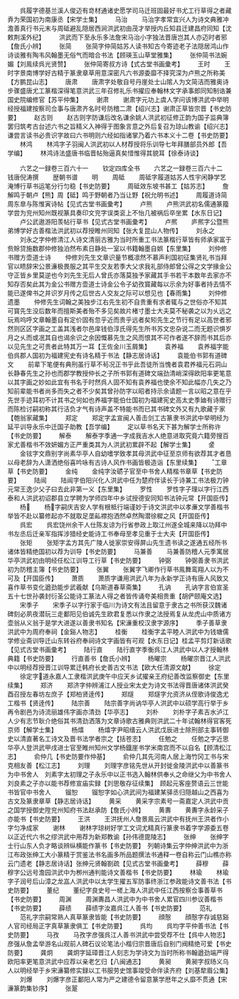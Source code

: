 <!-- { "loadSidebar": true } -->
　　呉履字德基兰溪人俊迈有竒材通诸史愿学司马迁班固最好书尤工行草得之者藏弆为荣国初为南康丞【宋学士集】
　　马治
　　马治字孝常宜兴人为诗文典雅冲澹善真行书元末与周砥避乱隠居西涧洪武初由茂才举授内丘知县迁建昌府同知【沈敕荆溪外纪】
　　洪武而下至永乐多法詹宋马治小字独法晋唐岂其人亦迈时者邪【詹氏小辨】
　　张简
　　张简字仲简姑苏人读书知古今寄迹老子法隠居鸿山作诗谈雅有陶韦风翰墨无俗气而暗合书法【顾瑛玉山草堂雅集】
　　张仲简书法婉媚【刘鳯续呉光贤赞】
　　张仲简寄叔方诗【式古堂书画彚考】
　　王时
　　王时字景南博学好古精于篆隶章草用意深密凡六书源委靡不择究深为卢熊之所称美【方鹏昆山志】
　　唐肃
　　唐肃字处敬自号丹崖处士山隂人为文简洁而雅奥诗步骤盛唐尤工篆楷深得笔意洪武三年召修礼乐书擢应奉翰林文字承事郎同知制诰兼国史院编修官【苏平仲集】
　　谢肃
　　谢肃字元功上虞人学问该博洪武中举明经授福建按察司佥事与唐肃齐名时号防稽二肃【绍兴志】谢肃正草皆宗晋【书史防要】
　　赵古则
　　赵古则字防谦后改名谦余姚人洪武初征修正韵为国子监典簿罢归筑考古台述六书之旨精义入神得于图象言意之外后复召为琼山教谕【绍兴志】谦尝言读书必贵识字故曰六书明则六经如指诸掌乃着六书本义十二卷【书史防要】
　　林鸿
　　林鸿字子羽闽人洪武初以人材荐授将乐训导七年拜膳部员外郎【吾学编】
　　林鸿诗法盛唐书临晋帖殆逼真矣惜惟得其貌耳【徐泰诗谈】

　　六艺之一録卷三百六十一
　　钦定四库全书
　　六艺之一録卷三百六十二　　钱唐倪涛撰
　　歴朝书谱
　　明
　　周砥
　　周砥字履道姑苏人性宇闲静学艺淹博行草书运笔分行匀稳【书史防要】
　　周砥效东坡书甚工【姑苏志】
　　詹解鸣于朝卢【熊】周【砥】鸣于野朝者乃当让野【祝允明书述】
　　周履道诗简　周东臯与陈惟寅诗帖【见式古堂书画彚考】
　　卢熊
　　卢熊洪武初名儒通篆籀学尝为兖州知州既视篆具奏印文兖字误类衮上不怡几被祸后卒坐累【水东日记】
　　卢公武遨游阳羡帖行草书【见式古堂书画彚考】
　　卢熈
　　庐熈字公暨熊弟博学好古善楷法洪武初以荐授睢州同知【张大复昆山人物传】
　　刘永之
　　刘永之字仲修清江人诗文清丽古雅为当时所重工书法篆楷行草皆有师承家富于赀賖贷施数郡仲修独泊然布素日静处一室以书籍翰墨自娯【东里集】
　　刘仲修书赠方壶道士诗
　　仲修刘先生文章识量节概凛然不慕声利国初征集贤礼书当拜官以瞆辞宋公景濓极畏服之其平生交友若季大父求我礼部侍郎曾公得之文学掾金公守正皆乡里莫逆也今刘先生无后人曾氏亦落莫独予家藏其手书若干本数年去家亦不知存否矣此其为金公书赠方壶道士诗金公令子幼孜寳藏每以示余为好事者持去情不能已遂俾书之并识岁月传之后世古人交友之际可以想见也【春雨集】
　　刘仲修遗墨
　　仲修先生词翰之美独步江右先生初不自贵重有求者辄与之世俗亦不知其可寳先生没后数年而擅斯美者殆不多见矣故片楮寸墨士大夫莫不秘袭之以为乆远之玩焉呜呼文章翰墨自有定价固有忽乎近而贵乎远者矣矧先生之节行有足以高世者邪然则区区字画之工盖其浅者尔邑庠钱伯淳氏得先生所书苏文忠杂说二而无题识惧岁月之乆而或冺其自也谒余识之余因慨慕先生之风而恨其不可作者遂不辞而书其后亦以见先生之可贵者此特其万一耳【王佐金川玉屑集】
　　袁养福
　　袁养福字能伯呉郡人国初为福建宪史有诗名精于书法【静志居诗话】
　　袁能伯书郭有道碑文
　　前辈下笔便有典刑虽行草不茍况正书乎此吾徒所当愧者袁君养福元石洞山长静春先生之孙也而郡学教授仲长之子所书郭有道碑文端劲清峭深得欧阳率更笔意以其字画之妙如此宜有书名于时然呉人固不知有袁养福也使余不知此幅亦几失之乃知前辈能书者尚多而失之者不少矣其曾孙防字以昭者持示余请题一言以昭之意在乎先世手迹耳初不计其书之何如也养福字能伯仕国初为福建宪史高太史季廸有诗赠行而陈检讨嗣初称其行洁负才气有诗声盖不特能书而已其书碑文外又有九歌藏于家【匏翁家藏集】
　　郑定
　　郑定字孟宣闽人善击剑工古篆隶书洪武中举明经为延平训导永乐中迁国子助教【吾学编】
　　定以草书名天下甚为解学士所称许【书史防要】
　　解泰
　　解泰字季通一字成我吉水人绝意进取究竟六籍旁搜百家尤善楷书不效妍媚方正严重类其为人洪武初累辟不起【解学士集】
　　金
　　金铉字文鼎别字尚素华亭人自幼嗜学致孝其母洪武中征至京师有欲荐其才者恳以母老辞为人潇洒绝俗喜吟咏有古诗人风作书画皆极造诣【东里续集】
　　工章草【书史防要】
　　金纯
　　金纯字汝砺子官至中书舍人精楷书章草【书史防要】
　　陆闿
　　陆闿字伯阳兴化人洪武中任为楚府伴读长于诗兼工书法极力钟元常王逸少父子曰去此非第一义【东里集】
　　罗性
　　罗性字子理以字行江西泰和人洪武初诏郡县立学聘为学师四年中乡试授德安同知书法钟元常【开国臣传】
　　杨
　　杨字嗣庆吉安人学有根柢行端谨妙于诗文洪武中以孝亷文学善楷书举皆不赴以纂修起亦不就取足垄畆襟抱洒然卓然陶潜徐穉之风【开国臣传】
　　呉宏
　　呉宏饶州余干人仕陈友谅为行省参政上取江州遂全城来降以功拜中书左丞后迁亲军指挥涉猎经史能诗工书奉母至孝见重于士大夫【开国臣传】
　　张矩
　　张矩字孟方其先广陵人徙家崇安得屏山先生遗书读之遂通五经所书诸体皆精绝国初以荐为训导【书史防要】
　　马兼善
　　马兼善防稽人元季寓居华亭洪武初由明经任松江训导工行草【书史防要】
　　钟弼
　　钟弼善隶书洪武初为防稽主簿【书史防要】
　　张翼
　　张翼字飞卿作行草书鳯舞鸾翔人以为不可及【开国臣传】
　　萧质
　　萧质字谦用洪武八年为永新学正诗有唐人风致又喜作草书变化遒劲能步武羲献【乌斯道春草斋集】
　　孔讷
　　孔讷字言伯宣圣五十七世孙袭封衍圣公能诗工篆法人得之者皆传诵夸美相贵重【胡俨颐庵文选】
　　宋季子
　　宋季子以字行家于临川为诗文有法且留意于隶古之书所获汉魏诸碑刻必夙夜潜玩三走鄱阳见伯诚先生欧君复悉以作隶之法授焉复从龙虎山中质诸方壶翁从义翁于是学大进遂以善隶书知名【宋濓重校汉隶字源序】
　　季子善草隶洪武中为周府奉祠【金谿人物志】
　　桂衡
　　桂衡字孟平睦人洪武中为钱塘儒学修业斋训导迁山东转谷府奉祠诗文字画皆有可观【水东日记】桂孟平剪灯新话歌【见式古堂书画彚考】
　　陆行直
　　陆行直字季衡呉江人洪武中以人才授翰林典籍【书史防要】
　　行直善书【詹氏小辨】
　　杨曜宗
　　杨曜宗晋江人洪武中以明经荐授晋江训导累迁韩府长史善古文书法【欧大任清源文献】
　　徐定
　　徐定字道永嘉人工隶楷洪武庚午中应天乡试擢亲王府纪善改监察御史【东里续集】
　　郑济
　　郑济字仲辨浦江人授业宋太史为诗文书法得晋唐诸体洪武癸酉召授左春坊左庶子【郑柏贤逹传】
　　郑燧
　　郑燧字允资济从侄歌诗俊逸尤工楷书【贤逹传】
　　陆宗善
　　陆宗善字尚讷华亭人洪武中以硕学高行举于乡再令剧邑为诗流丽雄伟字画亦清劲【华亭志】
　　刘朴
　　刘朴字子素吉水泸江人少有志节耿介绝俗其书清劲洒落为文章诗歌古雅典则洪武二十年试翰林得官客死京师【解学士集】
　　杨熺
　　杨熺字尹昭缙云人洪武戊辰进士除刑部主事转御史以清直著名工诗文及晋书法学者宗之【括苍志】
　　任勉之
　　任勉之字近思华亭人登洪武甲戌进士官至睢州知州文学杨鐡崖书学米南宫而不以自名【顾清松江志】
　　俞仲几【书史防要作仲基】
　　俞仲几其先河南人居上海竹冈工书与宋克相友善【松江志】
　　刘理
　　刘理字彦铭先世从开封徙金陵洪武中以善篆书为中书舍人　刘素字太初理之子永乐中以正书选入翰林供奉乆之命继父为中书舍人　刘良素之子亦以能书荐修宣庙实録【刘思敬存征续集】　顾起元客座赘语云三世能书皆官中书舍人
　　镏恕
　　镏恕字如心洪武间为福建某驿丞归隠越山之西喜为古文及篆隶章草【静志居诗话】
　　黄采
　　黄采字宗素号一斋嘉定人洪武中贡之国学授御史陞兖州知府书法赵承防【詹氏小辨】
　　黄夀
　　黄夀字永龄采子亦能书【书史防要】
　　王洪
　　王洪抚州人詹景鳯云洪武中有抚州王洪者作小字匀净成家
　　谢林
　　谢林字琼树好学工文词尤精真行篆隶书着字学源委五卷以正近代六书之缪洪武中用荐为新郑教谕【孙伟德毘陵志】
　　张绅
　　张绅字士行山东人负才略谈辨纵横能作篆书【书史防要】　列朝诗集云字仲绅洪武中为浙江布政张绅工大小篆精于赏鉴法书名画多所品题撰法书通释一卷自称云门山樵亦称云门遗老【静志居诗话】张绅元贤翰劄疏【见式古堂书画彚考】
　　薛穆
　　薛穆字公远号澹园洪武中为栁州通判能诗文善楷书【书史防要】
　　林瑜
　　林瑜字子润号后山漳之龙嵓人洪武中以太学生擢五军防事终浙江参政能诗文善书法【书史防要】
　　董纪
　　董纪字良史号一槎上海人洪武中任江西按察佥事善草书【书史防要】
　　周渊
　　周渊夀昌人洪武中为中书舍人累官四川参议善楷书【书史防要】
　　薛绩
　　薛绩字汝嘉呉江人善书【书史防要】
　　范礼
　　范礼字宗嗣常熟人真草篆隶皆能【书史防要】
　　顔慤
　　顔慤字存诚慈谿人官司经局正字真草篆隶俱工【书史防要】
　　呉均
　　呉均字平仲善书法【书史防要】
　　马孜
　　马孜字彦强呉江人善书洪武中尝受荐不仕【呉中人物志】彦强从詹孟举游名山观前人碑石议论笔法小楷归宗晋唐后自别门阀精绝可爱【书史防要】
　　龚炯
　　龚炯字延璋晋江人刻志为学诗文为当时所称书翰遒劲端严得欧阳率更笔意洪武中应荐以亲老乞归【八闽通志】
　　黄昶
　　黄昶字叔旸义乌人以明经举于乡宋濓纂修实録以工书服劳史馆事竣受命伴读齐府【刘基犂眉公集】
　　刘爆
　　刘爆字彦正鄱阳人常为严之建德令留意篆学厯年之乆靡不贯通【宋濓篆韵集钞序】
　　张翨
